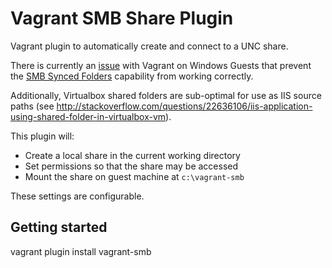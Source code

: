 # Vagrant SMB Share Plugin

Vagrant plugin to automatically create and connect to a UNC share.

There is currently an [issue](https://github.com/mitchellh/vagrant/issues/3699) with Vagrant on Windows Guests that prevent the [SMB Synced Folders](https://docs.vagrantup.com/v2/synced-folders/smb.html) capability from working correctly.

Additionally, Virtualbox shared folders are sub-optimal for use as IIS source paths (see http://stackoverflow.com/questions/22636106/iis-application-using-shared-folder-in-virtualbox-vm).

This plugin will:

* Create a local share in the current working directory
* Set permissions so that the share may be accessed
* Mount the share on guest machine at `c:\vagrant-smb`

These settings are configurable.

## Getting started

vagrant plugin install vagrant-smb